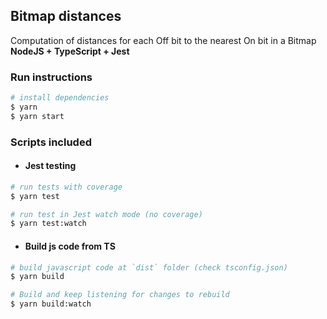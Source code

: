 ## Bitmap distances

Computation of distances for each Off bit to the nearest On bit in a Bitmap
**NodeJS + TypeScript + Jest**

### Run instructions

```bash
# install dependencies
$ yarn
$ yarn start
```

### Scripts included

- #### Jest testing

```bash
# run tests with coverage
$ yarn test

# run test in Jest watch mode (no coverage)
$ yarn test:watch
```

- #### Build js code from TS

```bash
# build javascript code at `dist` folder (check tsconfig.json)
$ yarn build

# Build and keep listening for changes to rebuild
$ yarn build:watch
```
